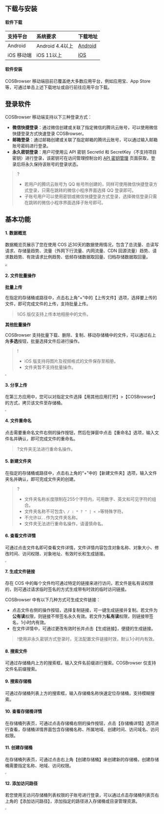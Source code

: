## 下载与安装

#### 软件下载

| 支持平台   | 系统要求        | 下载地址                                                     |
| :--------- | :-------------- | :----------------------------------------------------------- |
| Android    | Android 4.4以上 | [Android](https://sj.qq.com/myapp/detail.htm?apkName=com.qcloud.cos.client) |
| iOS 移动端 | iOS 11以上      | [iOS](https://apps.apple.com/cn/app/id1469323992)            |

#### 软件安装

COSBrowser 移动端目前已覆盖绝大多数应用平台，例如应用宝、App Store 等，可通过单击上述下载地址或自行前往应用平台下载。

<span id="dulu"></span>

## 登录软件

COSBrowser 移动端支持以下三种登录方式：

- **微信快捷登录**：通过微信创建或关联了指定微信的腾讯云账号，可以使用微信快捷登录方式快速登录 COSBrowser。
- **邮箱登录**：通过邮箱创建或关联了指定邮箱的腾讯云账号，可以通过输入邮箱账号密码进行登录。
- **永久密钥登录**：用户可使用云 API 密钥 SecretId 和 SecretKey（不支持项目密钥）进行登录，该密钥可在访问管理控制台的 [API 密钥管理](https://console.cloud.tencent.com/cam/capi) 页面获取，登录后将永久保持该账号的登录状态。

> ?
>
> - 若用户的腾讯云账号为 QQ 帐号所创建的，同样可使用微信快捷登录方式登录，只需在跳转的微信小程序界面选择 QQ 登录即可。
> - 子账号用户可以使用密钥或微信快捷登录方式登录，选择微信登录只需在跳转的微信小程序界面选择子账号即可。



## 基本功能

<span id="dateview"></span>

#### 1. 数据概览

数据概览页展示了您在使用 COS 近30天的数据使用情况，包含了总流量、总读写请求、存储量趋势、流量（外网下行流量、内网流量、CDN 回源流量）趋势、请求数趋势、有效请求比例趋势、低频存储数据取回量、归档存储数据取回量。

<img src="https://main.qcloudimg.com/raw/3addc4767c241b40672e991e7424ef15.jpg" style="zoom:42%;" />

<span id="filebatch"></span>

#### 2. 文件批量操作

**批量上传**

在指定的存储桶或路径中，点击右上角“+”中的【上传文件】选项，选择要上传的文件，即可完成文件的上传，支持批量上传。

> !iOS 版仅支持上传本地相册中的文件。

**其他批量操作**

COSBrowser 支持批量下载、删除、复制、移动存储桶中的文件，可以通过右上角**多选**按钮，批量选择文件后进行操作。

> !
>
> - iOS 版支持将图片及视频格式的文件保存至相册。
> - 文件夹暂不支持批量操作。

<img src="https://main.qcloudimg.com/raw/82e11e900d68d6dec8f473f31c6ae308.jpg" style="zoom:25%;" />

<span id="shareupload"></span>

#### 3. 分享上传

在第三方应用中，您可以对指定文件选择【用其他应用打开】>【COSBrowser】的方式，拷贝该文件至存储桶。

<img src="https://main.qcloudimg.com/raw/332f92550f2d0b12b1196a80cb7a90a6.jpg" style="zoom:25%;" />



<span id="rename"></span>

#### 4. 文件重命名

点击需要重命名文件右侧的操作按钮，然后在弹窗中点击【重命名】选项，输入文件名并确认，即可完成文件的重命名。

> ?文件夹无法进行重命名操作。

<span id="newfile"></span>

#### 5. 新建文件夹

在指定的存储桶或路径中，点击右上角的“+”中的【新建文件夹】选项，输入文件夹名并确认，即可完成文件夹的创建。

> ?
> - 文件夹名称长度限制在255个字符内，可用数字、英文和可见字符的组合。
> - 文件夹名称不可包含`\ / : * ? " | < >`等特殊字符。
> - 不允许以`..`作为文件夹名称。
> - 文件夹无法进行重命名操作，请谨慎命名。

<span id="view"></span>

#### 6. 查看文件详情

可通过点击文件名即可查看文件详情，文件详情内容包含对象名称、对象大小、修改时间、访问权限、对象地址、有效时长和生成链接。

<img src="https://main.qcloudimg.com/raw/51c3beace43845c2ce7a82f659c50895.jpg" style="zoom:25%;" />

<span id="generatelinks"></span>

#### 7. 生成文件链接

存在 COS 中的每个文件均可通过特定的链接来进行访问，若文件是私有读权限的，则可通过请求临时签名的方式生成带有时效的临时访问链接。

COSBrowser 中有以下几种方式可生成文件链接：

- 点击文件右侧的操作按钮，选择复制链接，可一键生成链接并复制。若文件为**公有读**权限，则链接不带签名永久有效。若文件为**私有读**权限，则链接带签名，1小时内有效。
- 在文件详情中，可通过更改有效时长并点击【生成链接】，便捷的生成链接。

> !使用非永久密钥方式登录时，无法配置文件链接时效，默认1小时内有效。

<span id="searchfile"></span>

#### 8. 搜索文件

可通过存储桶内上方的搜索框，输入文件名前缀进行搜索。COSBrowser 仅支持文件名前缀搜索。

<span id="searchbuckete"></span>

#### 9. 搜索存储桶

可通过存储桶列表上方的搜索框，输入存储桶名称快速定位存储桶，支持模糊搜索。

<span id="viewbucket"></span>

#### 10. 查看存储桶详情

在存储桶列表页，可通过点击存储桶右侧的操作按钮，点击【存储桶详情】选项进行查看，存储桶详情界面包含存储桶名称、所属地域、创建时间、访问域名、访问权限。

<span id="createbucket"></span>

#### 11. 创建存储桶

在存储桶列表页，可通过点击右上角【创建存储桶】来创建新的存储桶，创建存储桶需要指定名称、地域、访问权限。

<img src="https://main.qcloudimg.com/raw/6187c1de2b1f7f8399556f3a5c461c11.jpg" style="zoom:25%;" />

<span id="addaccess"></span>

#### 12. 添加访问路径

若您使用无访问存储桶列表权限的子账号进行登录，可以通过点击存储桶列表页右上角的【添加访问路径】，添加指定的路径进入存储桶或目录管理资源。

<img src="https://main.qcloudimg.com/raw/dfadc2c9949b70b51e401cc84cff5b4b.jpg" style="zoom:25%;" />

